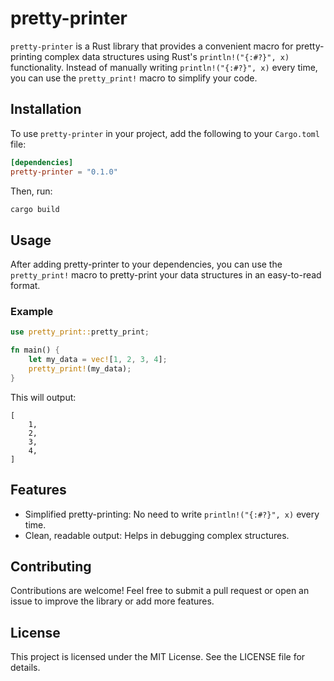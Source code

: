 # pretty-printer

`pretty-printer` is a Rust library that provides a convenient macro for pretty-printing complex data structures using Rust's `println!("{:#?}", x)` functionality. Instead of manually writing `println!("{:#?}", x)` every time, you can use the `pretty_print!` macro to simplify your code.

## Installation

To use `pretty-printer` in your project, add the following to your `Cargo.toml` file:

```toml
[dependencies]
pretty-printer = "0.1.0"
```

Then, run:

```bash
cargo build
```

## Usage

After adding pretty-printer to your dependencies, you can use the `pretty_print!` macro to pretty-print your data structures in an easy-to-read format.

### Example

```rust
use pretty_print::pretty_print;

fn main() {
    let my_data = vec![1, 2, 3, 4];
    pretty_print!(my_data);
}
```

This will output:

```
[
    1,
    2,
    3,
    4,
]
```

## Features

- Simplified pretty-printing: No need to write `println!("{:#?}", x)` every time.
- Clean, readable output: Helps in debugging complex structures.

## Contributing

Contributions are welcome! Feel free to submit a pull request or open an issue to improve the library or add more features.

## License

This project is licensed under the MIT License. See the LICENSE file for details.

